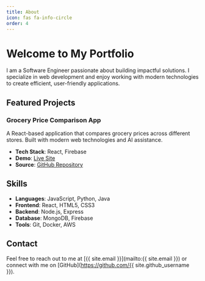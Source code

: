 ```yaml
---
title: About
icon: fas fa-info-circle
order: 4
---
```


# Welcome to My Portfolio

I am a Software Engineer passionate about building impactful solutions. I specialize in web development and enjoy working with modern technologies to create efficient, user-friendly applications.

## Featured Projects

### Grocery Price Comparison App
A React-based application that compares grocery prices across different stores. Built with modern web technologies and AI assistance.
- **Tech Stack**: React, Firebase
- **Demo**: [Live Site](https://grocery-comparison-with-react.web.app/)
- **Source**: [GitHub Repository](#) <!-- Add your repo link -->

## Skills

- **Languages**: JavaScript, Python, Java
- **Frontend**: React, HTML5, CSS3
- **Backend**: Node.js, Express
- **Database**: MongoDB, Firebase
- **Tools**: Git, Docker, AWS

## Contact

Feel free to reach out to me at [{{ site.email }}](mailto:{{ site.email }}) or connect with me on [GitHub](https://github.com/{{ site.github_username }}). 